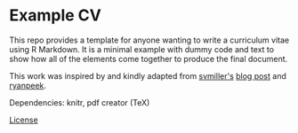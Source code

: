 # Example CV

This repo provides a template for anyone wanting to write a curriculum vitae using R Markdown. It is a minimal example with dummy code and text to show how all of the elements come together to produce the final document.

This work was inspired by and kindly adapted from [svmiller's](https://github.com/svmiller/svm-r-markdown-templates) [blog post](http://svmiller.com/blog/2016/03/svm-r-markdown-cv/) and [ryanpeek](https://github.com/ryanpeek/markdown_cv).

Dependencies: knitr, pdf creator (TeX)

[License](https://github.com/eddiekasner/example-cv/blob/master/LICENSE)
